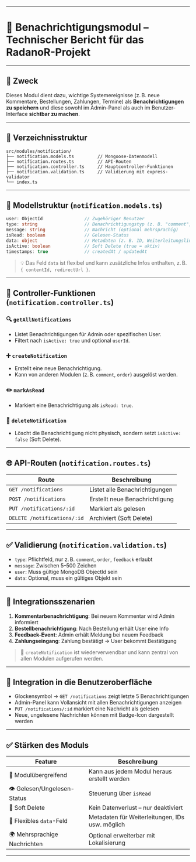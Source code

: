 
---

# 🔔 **Benachrichtigungsmodul – Technischer Bericht für das RadanoR-Projekt**

---

## 🎯 Zweck

Dieses Modul dient dazu, wichtige Systemereignisse (z. B. neue Kommentare, Bestellungen, Zahlungen, Termine) als **Benachrichtigungen zu speichern** und diese sowohl im Admin-Panel als auch im Benutzer-Interface **sichtbar zu machen**.

---

## 📁 Verzeichnisstruktur

```
src/modules/notification/
├── notification.models.ts         // Mongoose-Datenmodell
├── notification.routes.ts         // API-Routen
├── notification.controller.ts     // Hauptcontroller-Funktionen
├── notification.validation.ts     // Validierung mit express-validator
└── index.ts
```

---

## 🧩 Modellstruktur (`notification.models.ts`)

```ts
user: ObjectId                // Zugehöriger Benutzer
type: string                  // Benachrichtigungstyp (z. B. "comment", "order", "feedback")
message: string               // Nachricht (optional mehrsprachig)
isRead: boolean               // Gelesen-Status
data: object                  // Metadaten (z. B. ID, Weiterleitungslink)
isActive: boolean             // Soft Delete (true = aktiv)
timestamps: true              // createdAt / updatedAt
```

> 💡 Das Feld `data` ist flexibel und kann zusätzliche Infos enthalten, z. B. `{ contentId, redirectUrl }`.

---

## 🚀 Controller-Funktionen (`notification.controller.ts`)

### 🔍 `getAllNotifications`

* Listet Benachrichtigungen für Admin oder spezifischen User.
* Filtert nach `isActive: true` und optional `userId`.

### ➕ `createNotification`

* Erstellt eine neue Benachrichtigung.
* Kann von anderen Modulen (z. B. `comment`, `order`) ausgelöst werden.

### ✏️ `markAsRead`

* Markiert eine Benachrichtigung als `isRead: true`.

### 🧹 `deleteNotification`

* Löscht die Benachrichtigung nicht physisch, sondern setzt `isActive: false` (Soft Delete).

---

## 🌐 API-Routen (`notification.routes.ts`)

| Route                       | Beschreibung                   |
| --------------------------- | ------------------------------ |
| `GET /notifications`        | Listet alle Benachrichtigungen |
| `POST /notifications`       | Erstellt neue Benachrichtigung |
| `PUT /notifications/:id`    | Markiert als gelesen           |
| `DELETE /notifications/:id` | Archiviert (Soft Delete)       |

---

## ✅ Validierung (`notification.validation.ts`)

* `type`: Pflichtfeld, nur z. B. `comment`, `order`, `feedback` erlaubt
* `message`: Zwischen 5–500 Zeichen
* `user`: Muss gültige MongoDB ObjectId sein
* `data`: Optional, muss ein gültiges Objekt sein

---

## 🔄 Integrationsszenarien

1. **Kommentarbenachrichtigung**: Bei neuem Kommentar wird Admin informiert
2. **Bestellbenachrichtigung**: Nach Bestellung erhält User eine Info
3. **Feedback-Event**: Admin erhält Meldung bei neuem Feedback
4. **Zahlungseingang**: Zahlung bestätigt → User bekommt Bestätigung

> 🎯 `createNotification` ist wiederverwendbar und kann zentral von allen Modulen aufgerufen werden.

---

## 📲 Integration in die Benutzeroberfläche

* Glockensymbol → `GET /notifications` zeigt letzte 5 Benachrichtigungen
* Admin-Panel kann Vollansicht mit allen Benachrichtigungen anzeigen
* `PUT /notifications/:id` markiert eine Nachricht als gelesen
* Neue, ungelesene Nachrichten können mit Badge-Icon dargestellt werden

---

## ✅ Stärken des Moduls

| Feature                      | Beschreibung                                    |
| ---------------------------- | ----------------------------------------------- |
| 🔁 Modulübergreifend         | Kann aus jedem Modul heraus erstellt werden     |
| 👁️ Gelesen/Ungelesen-Status | Steuerung über `isRead`                         |
| 🧼 Soft Delete               | Kein Datenverlust – nur deaktiviert             |
| 🧠 Flexibles `data`-Feld     | Metadaten für Weiterleitungen, IDs usw. möglich |
| 🌍 Mehrsprachige Nachrichten | Optional erweiterbar mit Lokalisierung          |

---